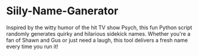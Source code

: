# Siily-Name-Ganerator
Inspired by the witty humor of the hit TV show Psych, this fun Python script randomly generates quirky and hilarious sidekick names. Whether you're a fan of Shawn and Gus or just need a laugh, this tool delivers a fresh name every time you run it!
